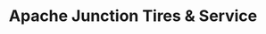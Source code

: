 ---
title: "Apache Junction Tires & Service"
url: /apache-junction/apache-junction-tires-and-service/
shop: car repair
---